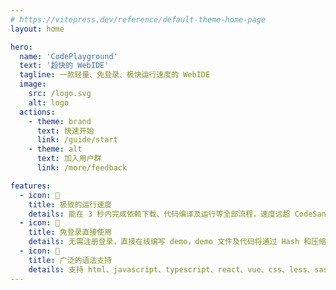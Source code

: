 ```yaml
---
# https://vitepress.dev/reference/default-theme-home-page
layout: home

hero:
  name: 'CodePlayground'
  text: '超快的 WebIDE'
  tagline: 一款轻量、免登录、极快运行速度的 WebIDE
  image:
    src: /logo.svg
    alt: logo
  actions:
    - theme: brand
      text: 快速开始
      link: /guide/start
    - theme: alt
      text: 加入用户群
      link: /more/feedback

features:
  - icon: 🚀
    title: 极致的运行速度
    details: 能在 3 秒内完成依赖下载、代码编译及运行等全部流程，速度远超 CodeSandbox、Stackblitz 等同类型产品
  - icon: 📖
    title: 免登录直接使用
    details: 无需注册登录，直接在线编写 demo，demo 文件及代码将通过 Hash 和压缩后自动同步至 url 以进行保存及分享
  - icon: 🎨
    title: 广泛的语法支持
    details: 支持 html、javascript、typescript、react、vue、css、less、sass 等多种 web 相关的代码编写和运行
---
```

